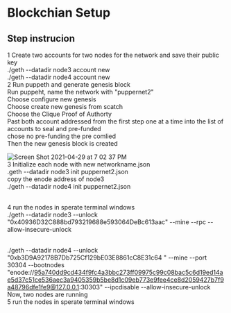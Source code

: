 # Blockchian Setup
## Step instrucion
1 Create two accounts for two nodes for the network and save their public key 
  <br />./geth --datadir node3 account new
  <br />./geth --datadir node4 account new
<br />2 Run puppeth and generate genesis block
 <br />Run puppeht, name the network with "puppernet2" 
 <br />Choose configure new genesis
 <br />Choose create new genesis from scatch
 <br />Choose the Clique Proof of Authorty
 <br />Past both account addressed from the first step one at a time into the list of accounts to seal and pre-funded
 <br />chose no pre-funding the pre comlied 
 <br />Then the new genesis block is created

![Screen Shot 2021-04-29 at 7 02 37 PM](https://user-images.githubusercontent.com/74516858/116819551-83a6c980-ab3e-11eb-9536-e076985b8d6c.png)
<br />3 Initialize each node with new networkname.json
   <br />.geth --datadir node3 init puppernet2.json
   <br /> copy the enode address of node3
   <br />./geth --datadir node4 init puppernet2.json
   
<br />4 run the nodes in sperate terminal windows 
<br />./geth --datadir node3 --unlock "0x40936D32C888bd793219688e593064DeBc613aac" --mine --rpc --allow-insecure-unlock

<br />./geth --datadir node4 --unlock "0xb3D9A92178B7Db725Cf129bE03E8861cC8E31c64
" --mine --port 30304 --bootnodes "enode://95a740dd9cd434f9fc4a3bbc273ff09975c99c08bac5c6d19ed14ae5d37c51ce536aec3a9405359b5be8d1c09eb773e9fee4ce8d2059427b7f9a48796dfe1fe9@127.0.0.1:30303" --ipcdisable --allow-insecure-unlock
<br />Now, two nodes are running
<br />5 run the nodes in sperate terminal windows 
